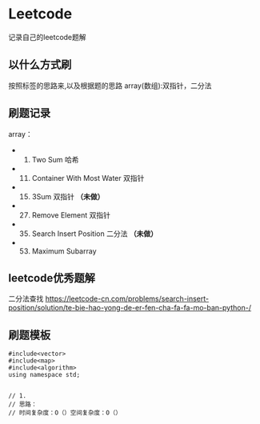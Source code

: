 # Leetcode
记录自己的leetcode题解

## 以什么方式刷
按照标签的思路来,以及根据题的思路
array(数组):双指针，二分法





## 刷题记录
array：
- 1. Two Sum 哈希
- 11. Container With Most Water 双指针
- 15. 3Sum 双指针 **（未做）**
- 27. Remove Element 双指针
- 35. Search Insert Position 二分法 **（未做）** 
- 53. Maximum Subarray



## leetcode优秀题解
二分法查找
https://leetcode-cn.com/problems/search-insert-position/solution/te-bie-hao-yong-de-er-fen-cha-fa-fa-mo-ban-python-/




## 刷题模板
```
#include<vector>
#include<map>
#include<algorithm>
using namespace std;


// 1. 
// 思路：
// 时间复杂度：O（）空间复杂度：O（）
```